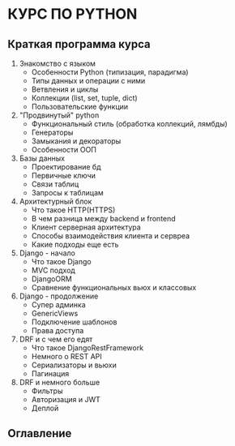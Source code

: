 # КУРС ПО PYTHON

## Краткая программа курса

  1. Знакомство с языком
        * Особенности Python (типизация, парадигма)
        * Типы данных и операции с ними
        * Ветвления и циклы
        * Коллекции (list, set, tuple, dict)
        * Пользовательские функции
  2. "Продвинутый" python
        * Функциональный стиль (обработка коллекций, лямбды)
        * Генераторы
        * Замыкания и декораторы
        * Особенности ООП
  3. Базы данных
        * Проектирование бд
        * Первичные ключи
        * Связи таблиц
        * Запросы к таблицам
  4. Архитектурный блок
        * Что такое HTTP(HTTPS)
        * В чем разница между backend и frontend
        * Клиент серверная архитектура
        * Способы взаимодействия клиента и сервреа
        * Какие подходы еще есть
  5. Django - начало
        * Что такое Django
        * MVC подход
        * DjangoORM
        * Сравнение функциональных вьюх и классовых
  6. Django - продолжение
        * Супер админка
        * GenericViews
        * Подключение шаблонов
        * Права доступа
  7. DRF и с чем его едят
        * Что такое DjangoRestFramework
        * Немного о REST API
        * Сериализаторы и вьюхи
        * Пагинация
  8. DRF и немного больше
        * Фильтры
        * Авторизация и JWT
        * Деплой

## Оглавление

